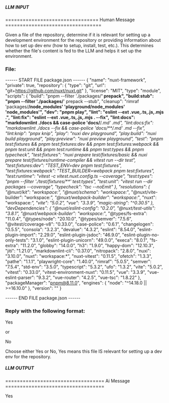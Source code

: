 ##### LLM INPUT #####
================================ Human Message =================================

Given a file of the repository, determine if it is relevant for setting up a development environment for the repository or providing information about how to set up dev env (how to setup, install, test, etc.). This determines whether the file's content is fed to the LLM and helps it set up the environment.

### File:
------ START FILE package.json ------
{
  "name": "nuxt-framework",
  "private": true,
  "repository": {
    "type": "git",
    "url": "git+https://github.com/nuxt/nuxt.git"
  },
  "license": "MIT",
  "type": "module",
  "scripts": {
    "build": "pnpm --filter './packages/**' prepack",
    "build:stub": "pnpm --filter './packages/**' prepack --stub",
    "cleanup": "rimraf 'packages/**/node_modules' 'playground/node_modules' 'node_modules'",
    "dev": "pnpm play",
    "lint": "eslint --ext .vue,.ts,.js,.mjs .",
    "lint:fix": "eslint --ext .vue,.ts,.js,.mjs . --fix",
    "lint:docs": "markdownlint ./docs && case-police 'docs/**/*.md' *.md",
    "lint:docs:fix": "markdownlint ./docs --fix && case-police 'docs/**/*.md' *.md --fix",
    "lint:knip": "pnpx knip",
    "play": "nuxi dev playground",
    "play:build": "nuxi build playground",
    "play:preview": "nuxi preview playground",
    "test": "pnpm test:fixtures && pnpm test:fixtures:dev && pnpm test:fixtures:webpack && pnpm test:unit && pnpm test:runtime && pnpm test:types && pnpm typecheck",
    "test:fixtures": "nuxi prepare test/fixtures/basic && nuxi prepare test/fixtures/runtime-compiler && vitest run --dir test",
    "test:fixtures:dev": "TEST_ENV=dev pnpm test:fixtures",
    "test:fixtures:webpack": "TEST_BUILDER=webpack pnpm test:fixtures",
    "test:runtime": "vitest -c vitest.nuxt.config.ts --coverage",
    "test:types": "pnpm --filter './test/fixtures/**' test:types",
    "test:unit": "vitest run --dir packages --coverage",
    "typecheck": "tsc --noEmit"
  },
  "resolutions": {
    "@nuxt/kit": "workspace:*",
    "@nuxt/schema": "workspace:*",
    "@nuxt/vite-builder": "workspace:*",
    "@nuxt/webpack-builder": "workspace:*",
    "nuxt": "workspace:*",
    "vite": "5.0.2",
    "vue": "3.3.9",
    "magic-string": "^0.30.5"
  },
  "devDependencies": {
    "@nuxt/eslint-config": "0.2.0",
    "@nuxt/test-utils": "3.8.1",
    "@nuxt/webpack-builder": "workspace:*",
    "@types/fs-extra": "11.0.4",
    "@types/node": "20.10.0",
    "@types/semver": "7.5.6",
    "@vitest/coverage-v8": "0.33.0",
    "case-police": "0.6.1",
    "changelogen": "0.5.5",
    "consola": "3.2.3",
    "devalue": "4.3.2",
    "eslint": "8.54.0",
    "eslint-plugin-import": "2.29.0",
    "eslint-plugin-jsdoc": "46.9.0",
    "eslint-plugin-no-only-tests": "3.1.0",
    "eslint-plugin-unicorn": "49.0.0",
    "execa": "8.0.1",
    "fs-extra": "11.2.0",
    "globby": "14.0.0",
    "h3": "1.9.0",
    "happy-dom": "12.10.3",
    "jiti": "1.21.0",
    "markdownlint-cli": "0.37.0",
    "nitropack": "2.8.0",
    "nuxi": "3.10.0",
    "nuxt": "workspace:*",
    "nuxt-vitest": "0.11.5",
    "ofetch": "1.3.3",
    "pathe": "1.1.1",
    "playwright-core": "1.40.0",
    "rimraf": "5.0.5",
    "semver": "7.5.4",
    "std-env": "3.5.0",
    "typescript": "5.3.2",
    "ufo": "1.3.2",
    "vite": "5.0.2",
    "vitest": "0.33.0",
    "vitest-environment-nuxt": "0.11.5",
    "vue": "3.3.9",
    "vue-eslint-parser": "9.3.2",
    "vue-router": "4.2.5",
    "vue-tsc": "1.8.22"
  },
  "packageManager": "pnpm@8.11.0",
  "engines": {
    "node": "^14.18.0 || >=16.10.0"
  },
  "version": ""
}

------ END FILE package.json ------

### Reply with the following format:

<rel>Yes</rel>

or

<rel>No</rel>

Choose either Yes or No, Yes means this file IS relevant for setting up a dev env for the repository.

##### LLM OUTPUT #####
================================== Ai Message ==================================

<rel>Yes</rel>